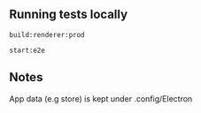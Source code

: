 ## Running tests locally

`build:renderer:prod`

`start:e2e`

## Notes

App data (e.g store) is kept under .config/Electron